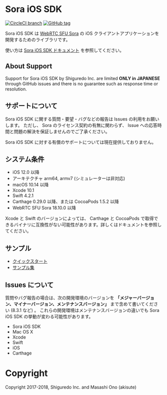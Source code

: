 # Sora iOS SDK

[![CircleCI branch](https://img.shields.io/circleci/project/github/shiguredo/sora-ios-sdk/develop.svg)](https://github.com/shiguredo/sora-ios-sdk) 
[![GitHub tag](https://img.shields.io/github/tag/shiguredo/sora-ios-sdk.svg)](https://github.com/shiguredo/sora-ios-sdk)

Sora iOS SDK は [WebRTC SFU Sora](https://sora.shiguredo.jp) の iOS クライアントアプリケーションを開発するためのライブラリです。

使い方は [Sora iOS SDK ドキュメント](https://sora.shiguredo.jp/ios-sdk-doc/) を参照してください。

## About Support

Support for Sora iOS SDK by Shiguredo Inc. are limited
**ONLY in JAPANESE** through GitHub issues and there is no guarantee such
as response time or resolution.

## サポートについて

Sora iOS SDK に関する質問・要望・バグなどの報告は Issues の利用をお願いします。
ただし、 Sora のライセンス契約の有無に関わらず、 Issue への応答時間と問題の解決を保証しませんのでご了承ください。

Sora iOS SDK に対する有償のサポートについては現在提供しておりません。

## システム条件

- iOS 12.0 以降
- アーキテクチャ arm64, armv7 (シミュレーターは非対応)
- macOS 10.14 以降
- Xcode 10.1
- Swift 4.2.1
- Carthage 0.29.0 以降、または CocoaPods 1.5.2 以降
- WebRTC SFU Sora 18.10.0 以降

Xcode と Swift のバージョンによっては、 Carthage と CocoaPods で取得できるバイナリに互換性がない可能性があります。詳しくはドキュメントを参照してください。

## サンプル

- [クイックスタート](https://github.com/shiguredo/sora-ios-sdk-quickstart)
- [サンプル集](https://github.com/shiguredo/sora-ios-sdk-samples)

## Issues について

質問やバグ報告の場合は、次の開発環境のバージョンを **「メジャーバージョン、マイナーバージョン、メンテナンスバージョン」** まで含めて書いてください (8.3.1 など) 。
これらの開発環境はメンテナンスバージョンの違いでも Sora iOS SDK の挙動が変わる可能性があります。

- Sora iOS SDK
- Mac OS X
- Xcode
- Swift
- iOS
- Carthage

# Copyright

Copyright 2017-2018, Shiguredo Inc. and Masashi Ono (akisute)
